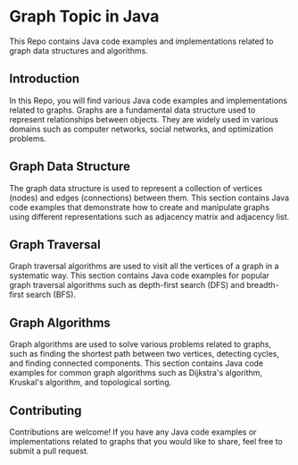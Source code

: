 # Graph Topic in Java

This Repo contains Java code examples and implementations related to graph data structures and algorithms.


## Introduction

In this Repo, you will find various Java code examples and implementations related to graphs. Graphs are a fundamental data structure used to represent relationships between objects. They are widely used in various domains such as computer networks, social networks, and optimization problems.

## Graph Data Structure

The graph data structure is used to represent a collection of vertices (nodes) and edges (connections) between them. This section contains Java code examples that demonstrate how to create and manipulate graphs using different representations such as adjacency matrix and adjacency list.

## Graph Traversal

Graph traversal algorithms are used to visit all the vertices of a graph in a systematic way. This section contains Java code examples for popular graph traversal algorithms such as depth-first search (DFS) and breadth-first search (BFS).

## Graph Algorithms

Graph algorithms are used to solve various problems related to graphs, such as finding the shortest path between two vertices, detecting cycles, and finding connected components. This section contains Java code examples for common graph algorithms such as Dijkstra's algorithm, Kruskal's algorithm, and topological sorting.

## Contributing

Contributions are welcome! If you have any Java code examples or implementations related to graphs that you would like to share, feel free to submit a pull request.
